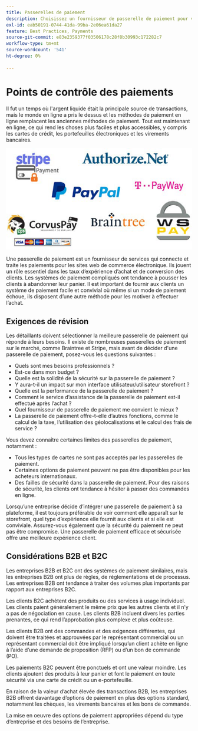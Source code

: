 ```yaml
---
title: Passerelles de paiement
description: Choisissez un fournisseur de passerelle de paiement pour votre projet de commerce électronique en fonction des besoins de votre entreprise.
exl-id: eab50191-0744-41da-99ba-2e06ea61da27
feature: Best Practices, Payments
source-git-commit: e83e2359377f03506178c28f8b30993c172282c7
workflow-type: tm+mt
source-wordcount: '541'
ht-degree: 0%

---
```


# Points de contrôle des paiements

Il fut un temps où l&#39;argent liquide était la principale source de transactions, mais le monde en ligne a pris le dessus et les méthodes de paiement en ligne remplacent les anciennes méthodes de paiement. Tout est maintenant en ligne, ce qui rend les choses plus faciles et plus accessibles, y compris les cartes de crédit, les portefeuilles électroniques et les virements bancaires.

![ Loggos du fournisseur de passerelle de paiement ](../../assets/playbooks/payment-gateways.png)

Une passerelle de paiement est un fournisseur de services qui connecte et traite les paiements pour les sites web de commerce électronique. Ils jouent un rôle essentiel dans les taux d’expérience d’achat et de conversion des clients. Les systèmes de paiement compliqués ont tendance à pousser les clients à abandonner leur panier. Il est important de fournir aux clients un système de paiement facile et convivial où même si un mode de paiement échoue, ils disposent d’une autre méthode pour les motiver à effectuer l’achat.

## Exigences de révision

Les détaillants doivent sélectionner la meilleure passerelle de paiement qui réponde à leurs besoins. Il existe de nombreuses passerelles de paiement sur le marché, comme Braintree et Stripe, mais avant de décider d&#39;une passerelle de paiement, posez-vous les questions suivantes :

- Quels sont mes besoins professionnels ?
- Est-ce dans mon budget ?
- Quelle est la solidité de la sécurité sur la passerelle de paiement ?
- Y aura-t-il un impact sur mon interface utilisateur/utilisateur storefront ?
- Quelle est la performance de la passerelle de paiement ?
- Comment le service d’assistance de la passerelle de paiement est-il effectué après l’achat ?
- Quel fournisseur de passerelle de paiement me convient le mieux ?
- La passerelle de paiement offre-t-elle d’autres fonctions, comme le calcul de la taxe, l’utilisation des géolocalisations et le calcul des frais de service ?

Vous devez connaître certaines limites des passerelles de paiement, notamment :

- Tous les types de cartes ne sont pas acceptés par les passerelles de paiement.
- Certaines options de paiement peuvent ne pas être disponibles pour les acheteurs internationaux.
- Des failles de sécurité dans la passerelle de paiement. Pour des raisons de sécurité, les clients ont tendance à hésiter à passer des commandes en ligne.

Lorsqu’une entreprise décide d’intégrer une passerelle de paiement à sa plateforme, il est toujours préférable de voir comment elle apparaît sur le storefront, quel type d’expérience elle fournit aux clients et si elle est conviviale. Assurez-vous également que la sécurité du paiement ne peut pas être compromise. Une passerelle de paiement efficace et sécurisée offre une meilleure expérience client.

## Considérations B2B et B2C

Les entreprises B2B et B2C ont des systèmes de paiement similaires, mais les entreprises B2B ont plus de règles, de réglementations et de processus. Les entreprises B2B ont tendance à traiter des volumes plus importants par rapport aux entreprises B2C.

Les clients B2C achètent des produits ou des services à usage individuel. Les clients paient généralement le même prix que les autres clients et il n’y a pas de négociation en cause. Les clients B2B incluent divers
les parties prenantes, ce qui rend l’approbation plus complexe et plus coûteuse.

Les clients B2B ont des commandes et des exigences différentes, qui doivent être traitées et approuvées par le représentant commercial ou un représentant commercial doit être impliqué lorsqu’un client achète en ligne à l’aide d’une demande de proposition (RFP) ou d’un bon de commande (PO).

Les paiements B2C peuvent être ponctuels et ont une valeur moindre. Les clients ajoutent des produits à leur panier et font le paiement en toute sécurité via une carte de crédit ou un e-portefeuille.

En raison de la valeur d’achat élevée des transactions B2B, les entreprises B2B offrent davantage d’options de paiement en plus des options standard, notamment les chèques, les virements bancaires et les bons de commande.

La mise en oeuvre des options de paiement appropriées dépend du type d’entreprise et des besoins de l’entreprise.
